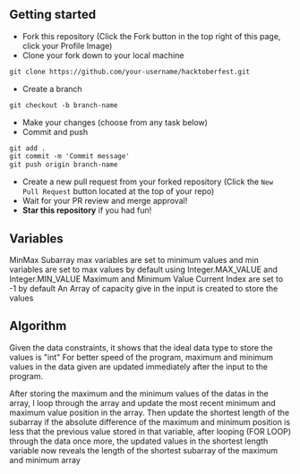 ## Getting started
* Fork this repository (Click the Fork button in the top right of this page, click your Profile Image)
* Clone your fork down to your local machine

```markdown
git clone https://github.com/your-username/hacktoberfest.git
```

* Create a branch

```markdown
git checkout -b branch-name
```

* Make your changes (choose from any task below)
* Commit and push

```markdown
git add .
git commit -m 'Commit message'
git push origin branch-name
```

* Create a new pull request from your forked repository (Click the `New Pull Request` button located at the top of your repo)
* Wait for your PR review and merge approval!
* __Star this repository__ if you had fun!


## Variables
MinMax Subarray max variables are set to minimum values and min variables are set to max values by default using Integer.MAX_VALUE and Integer.MIN_VALUE
Maximum and Minimum Value Current Index are set to -1 by default
An Array of capacity give in the input is created to store the values

## Algorithm
Given the data constraints, it shows that the ideal data type to store the values is "int"
For better speed of the program, maximum and minimum values in the data given are updated immediately after the input to the program.

After storing the maximum and the minimum values of the datas in the array, I loop through the array and update the most recent minimum and maximum value position in the array.
Then update the shortest length of the subarray if the absolute difference of the maximum and minimum position is less that the previous value stored in that variable, after looping (FOR LOOP) through the data once more, the updated values in the shortest length variable now reveals the length of the shortest subarray of the maximum and minimum array